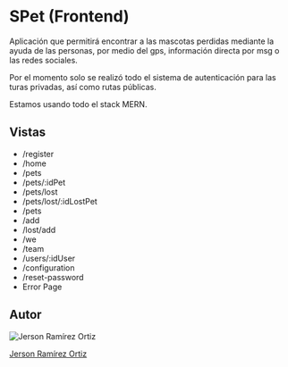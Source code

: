 # SPet (Frontend)

Aplicación que permitirá encontrar a las mascotas perdidas mediante la ayuda de las personas, por medio del gps, información directa por msg o las redes sociales.

Por el momento solo se realizó todo el sistema de autenticación para las turas privadas, así como rutas públicas.

Estamos usando todo el stack MERN.

## Vistas

* /register
* /home
* /pets
* /pets/:idPet
* /pets/lost
* /pets/lost/:idLostPet
* /pets
* /add
* /lost/add
* /we
* /team
* /users/:idUser
* /configuration
* /reset-password
* Error Page

## Autor

![Jerson Ramírez Ortiz](https://avatars.githubusercontent.com/u/43390194?v=4)

[Jerson Ramírez Ortiz](https://www.facebook.com/jersonomar.ramirezortiz/)
